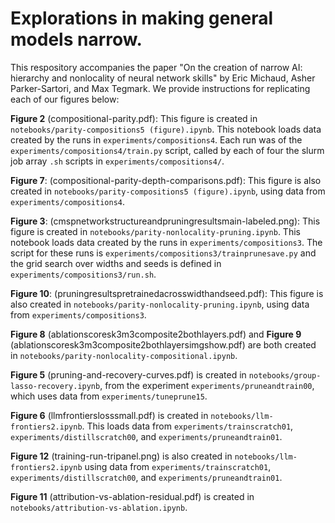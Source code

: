 # Explorations in making general models narrow.

This respository accompanies the paper "On the creation of narrow AI: hierarchy and nonlocality of neural network skills" by Eric Michaud, Asher Parker-Sartori, and Max Tegmark. We provide instructions for replicating each of our figures below:

**Figure 2** (compositional-parity.pdf): This figure is created in `notebooks/parity-compositions5 (figure).ipynb`. This notebook loads data created by the runs in `experiments/compositions4`. Each run was of the `experiments/compositions4/train.py` script, called by each of four the slurm job array `.sh` scripts in `experiments/compositions4/`.

**Figure 7**: (compositional-parity-depth-comparisons.pdf): This figure is also created in `notebooks/parity-compositions5 (figure).ipynb`, using data from `experiments/compositions4`.

**Figure 3**: (cmspnetworkstructureandpruningresultsmain-labeled.png): This figure is created in `notebooks/parity-nonlocality-pruning.ipynb`. This notebook loads data created by the runs in `experiments/compositions3`. The script for these runs is `experiments/compositions3/trainprunesave.py` and the grid search over widths and seeds is defined in `experiments/compositions3/run.sh`.

**Figure 10**: (pruningresultspretrainedacrosswidthandseed.pdf): This figure is also created in `notebooks/parity-nonlocality-pruning.ipynb`, using data from `experiments/compositions3`.

**Figure 8** (ablationscoresk3m3composite2bothlayers.pdf) and **Figure 9** (ablationscoresk3m3composite2bothlayersimgshow.pdf) are both created in `notebooks/parity-nonlocality-compositional.ipynb`.

**Figure 5** (pruning-and-recovery-curves.pdf) is created in `notebooks/group-lasso-recovery.ipynb`, from the experiment `experiments/pruneandtrain00`, which uses data from `experiments/tuneprune15`.

**Figure 6** (llmfrontierslosssmall.pdf) is created in `notebooks/llm-frontiers2.ipynb`. This loads data from `experiments/trainscratch01`, `experiments/distillscratch00`, and `experiments/pruneandtrain01`.

**Figure 12** (training-run-tripanel.png) is also created in `notebooks/llm-frontiers2.ipynb` using data from `experiments/trainscratch01`, `experiments/distillscratch00`, and `experiments/pruneandtrain01`.

**Figure 11** (attribution-vs-ablation-residual.pdf) is created in `notebooks/attribution-vs-ablation.ipynb`.


